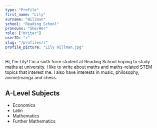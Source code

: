 ```yaml
---
type: "Profile"
first_name: "Lily"
surname: "Hillman"
school: "Reading School"
pronouns: "She/Her"
role: ["Writer"]
userID: "r"
slug: "/profiles/r"
profile_picture: "Lily Hillman.jpg"
---
```


Hi, I'm Lily! I'm a sixth form student at Reading School hoping to study maths at university. I like to write about maths and maths-related STEM topics that interest me. I also have interests in music, philosophy, anime/manga and chess.

## A-Level Subjects

- Economics
- Latin
- Mathematics
- Further Mathematics
    